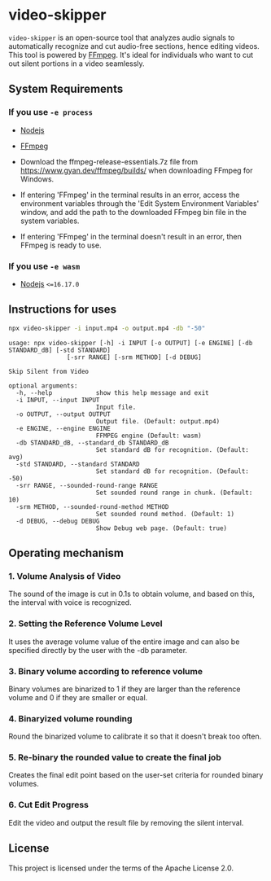 # video-skipper

`video-skipper` is an open-source tool that analyzes audio signals to automatically recognize and cut audio-free sections, hence editing videos. This tool is powered by [FFmpeg](https://www.ffmpeg.org/). It's ideal for individuals who want to cut out silent portions in a video seamlessly.

## System Requirements

### If you use `-e process`

- [Nodejs](https://nodejs.org/)
- [FFmpeg](https://www.ffmpeg.org/)

- Download the ffmpeg-release-essentials.7z file from https://www.gyan.dev/ffmpeg/builds/ when downloading FFmpeg for Windows.
- If entering 'FFmpeg' in the terminal results in an error, access the environment variables through the 'Edit System Environment Variables' window, and add the path to the
  downloaded FFmpeg bin file in the system variables.
- If entering 'FFmpeg' in the terminal doesn't result in an error, then FFmpeg is ready to use.

### If you use `-e wasm`

- [Nodejs](https://nodejs.org/) `<=16.17.0`

## Instructions for uses

```bash
npx video-skipper -i input.mp4 -o output.mp4 -db "-50"
```

```text
usage: npx video-skipper [-h] -i INPUT [-o OUTPUT] [-e ENGINE] [-db STANDARD_dB] [-std STANDARD]
                [-srr RANGE] [-srm METHOD] [-d DEBUG]

Skip Silent from Video

optional arguments:
  -h, --help            show this help message and exit
  -i INPUT, --input INPUT
                        Input file.
  -o OUTPUT, --output OUTPUT
                        Output file. (Default: output.mp4)
  -e ENGINE, --engine ENGINE
                        FFMPEG engine (Default: wasm)
  -db STANDARD_dB, --standard_db STANDARD_dB
                        Set standard dB for recognition. (Default: avg)
  -std STANDARD, --standard STANDARD
                        Set standard dB for recognition. (Default: -50)
  -srr RANGE, --sounded-round-range RANGE
                        Set sounded round range in chunk. (Default: 10)
  -srm METHOD, --sounded-round-method METHOD
                        Set sounded round method. (Default: 1)
  -d DEBUG, --debug DEBUG
                        Show Debug web page. (Default: true)
```

## Operating mechanism

### 1. Volume Analysis of Video

The sound of the image is cut in 0.1s to obtain volume, and based on this, the interval with voice is recognized.

### 2. Setting the Reference Volume Level

It uses the average volume value of the entire image and can also be specified directly by the user with the -db parameter.

### 3. Binary volume according to reference volume

Binary volumes are binarized to 1 if they are larger than the reference volume and 0 if they are smaller or equal.

### 4. Binaryized volume rounding

Round the binarized volume to calibrate it so that it doesn't break too often.

### 5. Re-binary the rounded value to create the final job

Creates the final edit point based on the user-set criteria for rounded binary volumes.

### 6. Cut Edit Progress

Edit the video and output the result file by removing the silent interval.

## License

This project is licensed under the terms of the Apache License 2.0.
